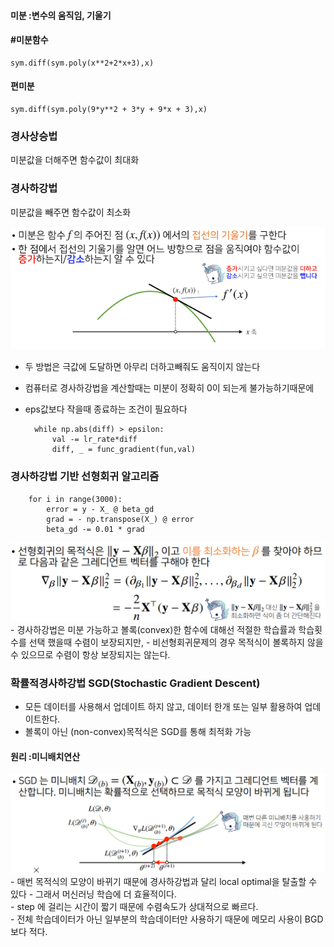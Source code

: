 #### 미분 :변수의 움직임, 기울기

#### #미분함수
    sym.diff(sym.poly(x**2+2*x+3),x)     

#### 편미분
    sym.diff(sym.poly(9*y**2 + 3*y + 9*x + 3),x) 

### 경사상승법
미분값을 더해주면 함수값이 최대화

### 경사하강법
미분값을 빼주면 함수값이 최소화

<img src="diff.png">

- 두 방법은 극값에 도달하면 아무리 더하고빼줘도 움직이지 않는다
- 컴퓨터로 경사하강법을 계산할때는 미분이 정확히 0이 되는게 불가능하기때문에
- eps값보다 작을때 종료하는 조건이 필요하다 <br/>

        while np.abs(diff) > epsilon:
            val -= lr_rate*diff
            diff, _ = func_gradient(fun,val)


### 경사하강법 기반 선형회귀 알고리즘

        for i in range(3000):
            error = y - X_ @ beta_gd
            grad = - np.transpose(X_) @ error
            beta_gd -= 0.01 * grad
            
<img src="bgd.PNG">
- 경사하강법은 미분 가능하고 볼록(convex)한 함수에 대해선 적절한 학습률과 학습횟수를 선택 했을때 수렴이 보장되지만,
-  비선형회귀문제의 경우 목적식이 볼록하지 않을 수 있으므로 수렴이 항상 보장되지는 않는다.<br/>


###  확률적경사하강법 SGD(Stochastic Gradient Descent)
- 모든 데이터를 사용해서 업데이트 하지 않고, 데이터 한개 또는 일부 활용하여 업데이트한다.
- 볼록이 아닌 (non-convex)목적식은 SGD를 통해 최적화 가능<br/>

#### 원리 :미니배치연산
<img src="sgd.PNG">
- 매번 목적식의 모양이 바뀌기 때문에 경사하강법과 달리 local optimal을 탈출할 수 있다
- 그래서 머신러닝 학습에 더 효율적이다.<br/>
- step 에 걸리는 시간이 짧기 때문에 수렴속도가 상대적으로 빠르다.<br/>
- 전체 학습데이터가 아닌 일부분의 학습데이터만 사용하기 때문에 메모리 사용이 BGD 보다 적다.<br/>

